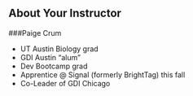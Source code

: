 ## About Your Instructor
###Paige Crum
- UT Austin Biology grad
- GDI Austin “alum”
- Dev Bootcamp grad
- Apprentice @ Signal (formerly BrightTag) this fall
- Co-Leader of GDI Chicago
